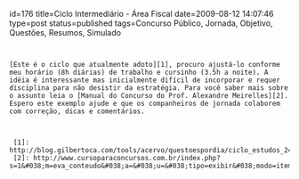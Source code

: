id=176
title=Ciclo Intermediário - Área Fiscal 
date=2009-08-12 14:07:46
type=post
status=published
tags=Concurso Público,  Jornada, Objetivo, Questões, Resumos, Simulado
~~~~~~


[Este é o ciclo que atualmente adoto][1], procuro ajustá-lo conforme meu horário (8h diárias) de trabalho e cursinho (3.5h a noite). A idéia é interessante mas inicialmente difícil de incorporar e requer disciplina para não desistir da estratégia. Para você saber mais sobre o assunto leia o [Manual do Concurso do Prof. Alexandre Meirelles][2].  
Espero este exemplo ajude e que os companheiros de jornada colaborem com correção, dicas e comentários. 



 [1]: http://blog.gilbertoca.com/tools/acervo/questoespordia/ciclo_estudos_24h.odt
 [2]: http://www.cursoparaconcursos.com.br/index.php?s=1&#038;m=eva_conteudo&#038;a=&#038;u=&#038;tipo=exibir&#038;modo=item&#038;it_cod=31118